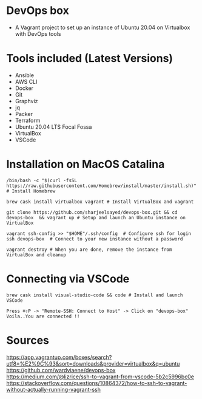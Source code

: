 # DevOps box

* A Vagrant project to set up an instance of Ubuntu 20.04 on Virtualbox with DevOps tools

# Tools included (Latest Versions)
* Ansible
* AWS CLI
* Docker
* Git
* Graphviz
* jq
* Packer
* Terraform
* Ubuntu 20.04 LTS Focal Fossa
* VirtualBox
* VSCode

# Installation on MacOS Catalina
```shell
/bin/bash -c "$(curl -fsSL https://raw.githubusercontent.com/Homebrew/install/master/install.sh)" # Install Homebrew

brew cask install virtualbox vagrant # Install VirtualBox and vagrant

git clone https://github.com/sharjeelsayed/devops-box.git && cd devops-box  && vagrant up # Setup and launch an Ubuntu instance on VirtualBox

vagrant ssh-config >> "$HOME"/.ssh/config  # Configure ssh for login
ssh devops-box  # Connect to your new instance without a password

vagrant destroy # When you are done, remove the instance from VirtualBox and cleanup  
```

# Connecting via VSCode
```shell
brew cask install visual-studio-code && code # Install and launch VSCode  

Press ⌘⇧P -> "Remote-SSH: Connect to Host" -> Click on "devops-box"  
Voila..You are connected !!
```
  

# Sources
https://app.vagrantup.com/boxes/search?utf8=%E2%9C%93&sort=downloads&provider=virtualbox&q=ubuntu  
https://github.com/wardviaene/devops-box  
https://medium.com/@lizrice/ssh-to-vagrant-from-vscode-5b2c5996bc0e  
https://stackoverflow.com/questions/10864372/how-to-ssh-to-vagrant-without-actually-running-vagrant-ssh  